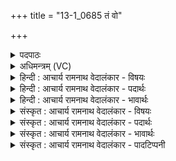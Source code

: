 +++
title = "13-1_0685 तं वो"

+++
<details><summary>पदपाठः</summary>

त꣢म्। वः꣣। दस्म꣢म्। ऋ꣣तीष꣡ह꣢म्। ऋ꣣ती। स꣡ह꣢꣯म्। व꣡सोः꣢꣯। म꣣न्दान꣢म्। अ꣡न्ध꣢꣯सः। अ꣣भि꣢। व꣣त्स꣢म्। न। स्व꣡स꣢꣯रेषु। धे꣣न꣡वः꣢। इ꣡न्द्र꣢꣯म्। गी꣣र्भिः꣢। न꣣वामहे। ६८५।
</details>

<details><summary>अधिमन्त्रम् (VC)</summary>

- इन्द्रः
- नोधा गौतमः
- प्रगाथः(विषमा बृहती समा सतोबृहती)
- मध्यमः
</details>

<details><summary>हिन्दी : आचार्य रामनाथ वेदालंकार - विषयः</summary>

प्रथम ऋचा की पूर्वार्चिक में २३६ क्रमाङ्क पर परमात्मा के विषय में व्याख्या कर चुके हैं। यहाँ जीवात्मा का विषय प्रस्तुत किया जाता है।
</details>

<details><summary>हिन्दी : आचार्य रामनाथ वेदालंकार - पदार्थः</summary>

पदार्थान्वय -  हे मन, इन्द्रिय आदि प्राणो ! हम (वः) तुम्हारे (दस्मम्) दोषों को नष्ट करनेवाले, (ऋतीषहम्) आक्रमणकारी काम, क्रोध आदि शत्रुओं को परास्त करनेवाले, (वसोः) निवासप्रद (अन्धसः) आनन्दरस से (मन्दानम्) आनन्दित होनेवाले (इन्द्रम्) अपने अन्तरात्मा के (अभि) अभिमुख होकर (स्वसरेषु) दिनों के उदय के समय अर्थात् प्रभात कालों (गीर्भिः) उद्बोधक वाणियों से (नवामहे) गुण वर्णनरूप स्तुति करते हैं। किस प्रकार? (स्वसरेषु) गोशालाओं में (धेनवः) गौएँ (वत्सम् अभि) नवजात बछड़े के अभिमुख होकर (न) जैसे रंभाती हैं ॥१॥ इस मन्त्र में श्लिष्टोपमालङ्कार है ॥१॥
</details>

<details><summary>हिन्दी : आचार्य रामनाथ वेदालंकार - भावार्थः</summary>

भावार्थ -  अपने अन्तरात्मा को भली-भाँति उद्बोधन देकर,दोषों को दूर करके तथा सद्गुणों को प्राप्त करके हम परम यशस्वी बन सकते हैं ॥१॥
</details>

<details><summary>संस्कृत : आचार्य रामनाथ वेदालंकार - विषयः</summary>

तत्र प्रथमा ऋक् पूर्वार्चिके २३६ क्रमाङ्के परमात्मपक्षे व्याख्याता। अत्र जीवात्मविषयः प्रस्तूयते।
</details>

<details><summary>संस्कृत : आचार्य रामनाथ वेदालंकार - पदार्थः</summary>

पदार्थान्वय -  हे मनइन्द्रियादयः प्राणाः ! वयम् (वः) युष्माकम् (दस्मम्) दोषाणाम् उपक्षपयितारम्। [दसु उपक्षये।] (ऋतीषहम्) ऋतीः आक्रान्तॄन् कामक्रोधाद्यान् शत्रून् सहते अभिभवतीति तम्, (वसोः) निवासकात् (अन्धसः) आनन्दरसात् (मन्दानम्) आनन्दन्तम् (इन्द्रम्) स्वान्तरात्मानम् (अभि) अभिमुखीभूय (स्वसरेषु) दिवसाविर्भावेषु सत्सु, प्रभाते इत्यर्थः। [स्वसराणि अहानि भवन्ति स्वयंसारीणि, अपि वा स्वरादित्यो भवति स एनानि सारयति, निरु० ५।४। स्वराणीति गृहनाम, निघ० ३।४।] (गीर्भिः) उद्बोधनप्रदाभिः वाग्भिः (नवामहे) स्तुवीमहे। [णु स्तुतौ अदादिः, आत्मनेपदं छान्दसम्।] कथमिव ? (स्वसरेषु) गोगृहेषु, गोष्ठेषु, (धेनवः) गावः (वत्सम् अभि) नवजातं तर्णकम् अभिमुखीभूय (न) यथा, (नुवन्ति) हम्भारवं कुर्वन्ति ॥१॥२ अत्र श्लिष्टोपमालङ्कारः ॥१॥
</details>

<details><summary>संस्कृत : आचार्य रामनाथ वेदालंकार - भावार्थः</summary>

भावार्थ -  स्वकीयमन्तरात्मानं समुद्बोध्य वयं सर्वान् दोषान् दूरीकृत्य सद्गुणांश्च प्राप्य परमयशस्विनो भवितुं शक्नुमः ॥१॥
</details>

<details><summary>संस्कृत : आचार्य रामनाथ वेदालंकार - पादटिप्पनी</summary>

टिप्पनी -   १. ऋ० ८।८८।१, य० २६।११, साम० २३६, अथ० २०।९।२, २०।४९।५। २. दयानन्दर्षिर्मन्त्रमिमं यजुर्भाष्ये राजप्रजाविषये व्याख्यातवान्।
</details>